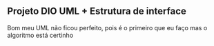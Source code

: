 ## Projeto DIO UML + Estrutura de interface

Bom meu UML não ficou perfeito, pois é o primeiro que eu faço mas o algoritmo está certinho 
